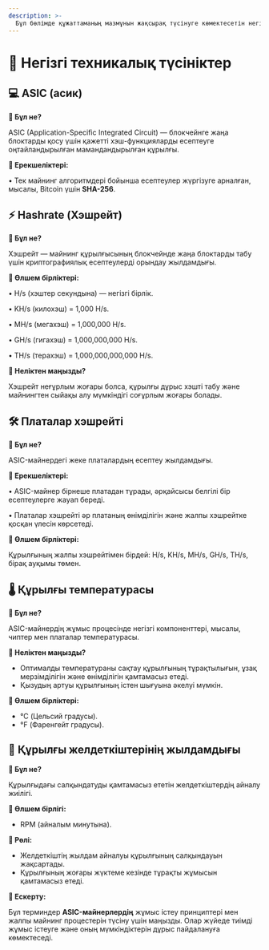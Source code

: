 ```yaml
---
description: >-
  Бұл бөлімде құжаттаманың мазмұнын жақсырақ түсінуге көмектесетін негізгі терминдер мен анықтамалар берілген.
---
```


# 📘 Негізгі техникалық түсініктер

## 💻 ASIC (асик)

**🔹 Бұл не?**

ASIC (Application-Specific Integrated Circuit) — блокчейнге жаңа блоктарды қосу үшін қажетті хэш-функцияларды есептеуге оңтайландырылған мамандандырылған құрылғы.

**🔹 Ерекшеліктері:**

• Тек майнинг алгоритмдері бойынша есептеулер жүргізуге арналған, мысалы, Bitcoin үшін **SHA-256**.

## ⚡ Hashrate (Хэшрейт)

**🔹 Бұл не?**

Хэшрейт — майнинг құрылғысының блокчейнде жаңа блоктарды табу үшін криптографиялық есептеулерді орындау жылдамдығы.

**🔹 Өлшем бірліктері:**

• H/s (хэштер секундына) — негізгі бірлік.

• KH/s (килохэш) = 1,000 H/s.

• MH/s (мегахэш) = 1,000,000 H/s.

• GH/s (гигахэш) = 1,000,000,000 H/s.

• TH/s (терахэш) = 1,000,000,000,000 H/s.

**🔹 Неліктен маңызды?**

Хэшрейт неғұрлым жоғары болса, құрылғы дұрыс хэшті табу және майнингтен сыйақы алу мүмкіндігі соғұрлым жоғары болады.

## 🛠️ Платалар хэшрейті

**🔹 Бұл не?**

ASIC-майнердегі жеке платалардың есептеу жылдамдығы.

**🔹 Ерекшеліктері:**

• ASIC-майнер бірнеше платадан тұрады, әрқайсысы белгілі бір есептеулерге жауап береді.

• Платалар хэшрейті әр платаның өнімділігін және жалпы хэшрейтке қосқан үлесін көрсетеді.

**🔹 Өлшем бірліктері:**

Құрылғының жалпы хэшрейтімен бірдей: H/s, KH/s, MH/s, GH/s, TH/s, бірақ ауқымы төмен.

## 🌡️ Құрылғы температурасы

**🔹 Бұл не?**

ASIC-майнердің жұмыс процесінде негізгі компоненттері, мысалы, чиптер мен платалар температурасы.

**🔹 Неліктен маңызды?**

* Оптималды температураны сақтау құрылғының тұрақтылығын, ұзақ мерзімділігін және өнімділігін қамтамасыз етеді.
* Қызудың артуы құрылғының істен шығуына әкелуі мүмкін.

**🔹 Өлшем бірліктері:**

* &#x20;°C (Цельсий градусы).
* &#x20;°F (Фаренгейт градусы).

## 🔄 Құрылғы желдеткіштерінің жылдамдығы

**🔹 Бұл не?**

Құрылғыдағы салқындатуды қамтамасыз ететін желдеткіштердің айналу жиілігі.

**🔹 Өлшем бірлігі:**

* &#x20;RPM (айналым минутына).

**🔹 Рөлі:**

* Желдеткіштің жылдам айналуы құрылғының салқындауын жақсартады.
* Құрылғының жоғары жүктеме кезінде тұрақты жұмысын қамтамасыз етеді.

**🎯 Ескерту:**

Бұл терминдер **ASIC-майнерлердің** жұмыс істеу принциптері мен жалпы майнинг процестерін түсіну үшін маңызды. Олар жүйеде тиімді жұмыс істеуге және оның мүмкіндіктерін дұрыс пайдалануға көмектеседі.
